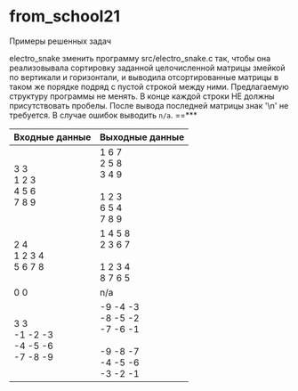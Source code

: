# from_school21
Примеры решенных задач

electro_snake
зменить программу src/electro_snake.c так, чтобы она реализовывала сортировку заданной целочисленной матрицы змейкой по вертикали и горизонтали, и выводила отсортированные матрицы в таком же порядке подряд с пустой строкой между ними. Предлагаемую структуру программы не менять. В конце каждой строки НЕ должны присутствовать пробелы. После вывода последней матрицы знак '\n' не требуется. В случае ошибок выводить `n/a`. ==***

| Входные данные | Выходные данные |
| ------ | ------ |
| 3 3<br/>1 2 3<br/>4 5 6<br/>7 8 9 | 1 6 7<br/>2 5 8<br/>3 4 9<br/><br/>1 2 3<br/>6 5 4<br/>7 8 9<br/> |
| 2 4<br/>1 2 3 4<br/>5 6 7 8 | 1 4 5 8<br/>2 3 6 7<br/><br/>1 2 3 4<br/>8 7 6 5<br/> |
| 0 0 | n/a |
| 3 3<br/>-1 -2 -3<br/>-4 -5 -6<br/>-7 -8 -9 | -9 -4 -3<br/>-8 -5 -2<br/>-7 -6 -1<br/><br/>-9 -8 -7<br/>-4 -5 -6<br/>-3 -2 -1<br/> |